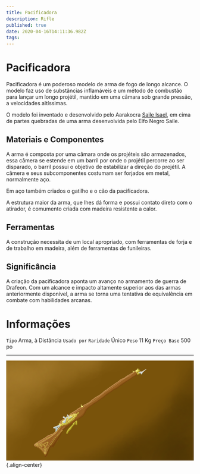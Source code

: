 ```yaml
---
title: Pacificadora
description: Rifle
published: true
date: 2020-04-16T14:11:36.982Z
tags: 
---
```


# Pacificadora
Pacificadora é um poderoso modelo de arma de fogo de longo alcance. O modelo faz uso de substâncias inflamáveis e um método de combustão para lançar um longo projétil, mantido em uma câmara sob grande pressão, a velocidades altíssimas.

O modelo foi inventado e desenvolvido pelo Aarakocra [Saile Isael](/individuos/personagens-de-jogadores/saile#saile), em cima de partes quebradas de uma arma desenvolvida pelo Elfo Negro Saile. 

## Materiais e Componentes
A arma é composta por uma câmara onde os projéteis são armazenados, essa câmera se estende em um barril por onde o projétil percorre ao ser disparado, o barril possui o objetivo de estabilizar a direção do projétil. A câmera e seus subcomponentes costumam ser forjados em metal, normalmente aço.

Em aço também criados o gatilho e o cão da pacificadora.

A estrutura maior da arma, que lhes dá forma e possui contato direto com o atirador, é comumento criada com madeira resistente a calor.

## Ferramentas
A construção necessita de um local apropriado, com ferramentas de forja e de trabalho em madeira, além de ferramentas de funileiras.

## Significância
A criação da pacificadora aponta um avanço no armamento de guerra de Drafeon. Com um alcance e impacto altamente superior aos das armas anteriormente disponível, a arma se torna uma tentativa de equivalência em combate com habilidades arcanas.

# Informações
`Tipo` Arma, à Distância
`Usado por` 
`Raridade` Único
`Peso` 11 Kg
`Preço Base` 500 po


---
![mosquete.png](/uploads/itens/mosquete.png){.align-center}
